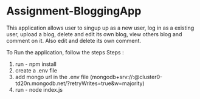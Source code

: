 # Assignment-BloggingApp
This application allows user to singup up as a new user, log in as a existing user, upload a blog, delete and edit its own blog, view others blog and comment on it. Also edit and delete its own comment.

To Run the application, follow the steps
Steps : 
1. run - npm install
2. create a .env file
3. add mongo url in the .env file (mongodb+srv://<username>:<password>@cluster0-td20n.mongodb.net/<dbname>?retryWrites=true&w=majority)
4. run - node index.js
